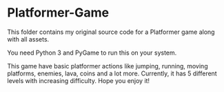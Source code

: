 # Platformer-Game
This folder contains my original source code for a Platformer game along with all assets. 

You need Python 3 and PyGame to run this on your system.

This game have basic platformer actions like jumping, running, moving platforms, enemies, lava, coins and a lot more.
Currently, it has 5 different levels with increasing difficulty.
Hope you enjoy it!
